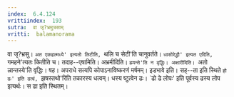 ```yaml
---
index:  6.4.124
vrittiindex:  193
sutra:  वा जृ?भ्रमुत्रसाम्
vritti:  balamanorama 
---
```


वा जृ?भ्रसु। `अत एकहल्मध्ये' इत्यतो लिटीति, `थलि च सेटी'ति चानुवर्तते। `ध्वसोरेद्धौ' इत्यत एदिति, `गमहने'त्यतः कितीति च। तदाह--एषामिति। अभ्रमीदिति। `ह्म्यन्ते'ति न वृद्धिः। अक्षारीदिति। `अतो ल्रान्तस्ये'ति वृद्धिः। षह। अपराधे सत्यपि कोपाऽनाविष्करणं मर्षमम्। इडभावे इति। सह्--ता इति स्थिते `हो ढः' इति ढत्वं, `झषस्तथो'रिति तकारस्य धत्वम्। धस्य ष्टुत्वेन ढः। `ढो ढे लोपः' इति पूर्वस्य ढस्य लोप इत्यर्थः। स ढा इति स्थितम्।

